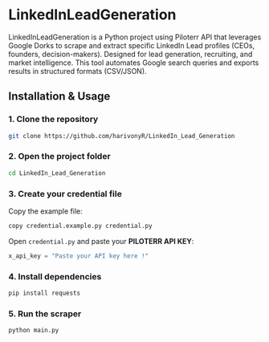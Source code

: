 # LinkedInLeadGeneration
LinkedInLeadGeneration is a Python project using Piloterr API that leverages Google Dorks to scrape and extract specific LinkedIn Lead profiles (CEOs, founders, decision-makers). 
Designed for lead generation, recruiting, and market intelligence.
This tool automates Google search queries and exports results in structured formats (CSV/JSON).


## Installation & Usage

### 1. Clone the repository
```bash
git clone https://github.com/harivonyR/LinkedIn_Lead_Generation
```

### 2. Open the project folder
```bash
cd LinkedIn_Lead_Generation
```

### 3. Create your credential file
Copy the example file:
```bash
copy credential.example.py credential.py
```

Open `credential.py` and paste your **PILOTERR API KEY**:
```python
x_api_key = "Paste your API key here !"
```

### 4. Install dependencies
```bash
pip install requests
```

### 5. Run the scraper
```bash
python main.py
```
